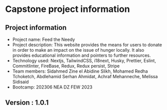 # Capstone project information

## Project information

-   Project name: Feed the Needy
-   Project description: This website provides the means for users to donate in order to make an impact on the issue of hunger locally. It also provides educational information and pointers to further resources.
-   Technology used: Nextjs, TailwindCSS, i18next, Husky, Prettier, Eslint, Commitlinter, FireBase, Redux, Redux persist, Stripe
-   Team members: Sidahmed Zine el Abidine Slikh, Mohamed Redha Tchoketch, Abdlehamid Serhan Ahmidat, Achraf Mehanneche, Melissa Sidisaid
-   Bootcamp: 202306 NEA DZ FEW 2023

## Version : 1.0.1